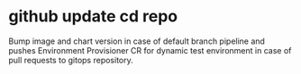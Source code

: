 # github update cd repo
Bump image and chart version in case of default branch pipeline and pushes Environment Provisioner CR for dynamic test environment in case of pull requests to gitops repository.
